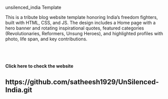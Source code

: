 unsilenced_india Template
<p>This is a tribute blog website template honoring India’s freedom fighters, built with HTML, CSS, and JS. The design includes a Home page with a hero banner and rotating inspirational quotes, featured categories (Revolutionaries, Reformers, Unsung Heroes), and highlighted profiles with photo, life span, and key contributions.</p> <br><br> <h4>Click here to check the website</h4> <h2>https://github.com/satheesh1929/UnSilenced-India.git</h2>
